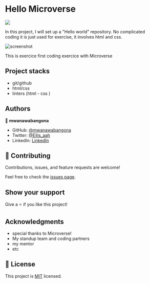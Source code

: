 # Hello Microverse
![](https://img.shields.io/badge/Microverse-blueviolet)



In this project, I will set up a "Hello world" repository. No complicated coding it is just used for exercise, it involves html and css.


![screenshot](./original.jpg)

This is exercice first coding exercice with Microverse

## Project stacks

- git/github
- html/css
- linters (html - css )



## Authors

👤 **mwanawabangona**

- GitHub: [@mwanawabangona](https://github.com/mwanawabangona)
- Twitter: [@Ellis_aah](https://twitter.com/Ellis_aah)
- LinkedIn: [LinkedIn](https://www.linkedin.com/in/ellis-ng-ona-50a600152/)


## 🤝 Contributing

Contributions, issues, and feature requests are welcome!

Feel free to check the [issues page](../../issues/).

## Show your support

Give a ⭐️ if you like this project!

## Acknowledgments

- special thanks to Microverse! 
- My standup team  and coding partners
- my mentor
- etc

## 📝 License

This project is [MIT](./MIT.md) licensed.

